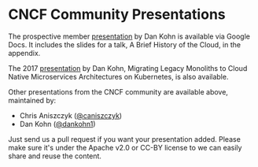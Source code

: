 # CNCF Community Presentations

The prospective member [presentation](https://docs.google.com/presentation/d/1BoxFeENJcINgHbKfygXpXROchiRO2LBT-pzdaOFr4Zg/edit) by Dan Kohn is available via Google Docs. It includes the slides for a talk, A Brief History of the Cloud, in the appendix.

The 2017 [presentation](https://docs.google.com/presentation/d/105ZgwafitwXH6_sWevFHHUerciuv4ckDQ_CXjGPjv0Y/edit#slide=id.p4) by Dan Kohn, Migrating Legacy Monoliths to Cloud Native Microservices Architectures on Kubernetes, is also available.

Other presentations from the CNCF community are available above, maintained by:

* Chris Aniszczyk ([@caniszczyk](https://twitter.com/cra))
* Dan Kohn ([@dankohn1](https://twitter.com/dankohn1))

Just send us a pull request if you want your presentation added. Please make sure it's under the Apache v2.0 or CC-BY license to we can easily share and reuse the content.
